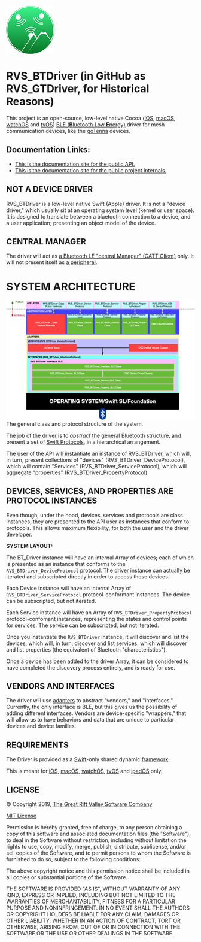 ![Icon](icon.png)

RVS_BTDriver (in GitHub as RVS_GTDriver, for Historical Reasons)
=
This project is an open-source, low-level native Cocoa ([iOS](https://apple.com/ios), [macOS](https://apple.com/macos), [watchOS](https:apple.com/watchos) and [tvOS](https://apple.com/tvos)) [BLE (**B**luetooth **L**ow **E**nergy)](https://www.bluetooth.com) driver for mesh communication devices, like the  [goTenna](https://gotenna.com) devices.

Documentation Links:
-

- [This is the documentation site for the public API.](https://riftvalleysoftware.github.io/RVS_GTDriver/)
- [This is the documentation site for the public project internals.](https://riftvalleysoftware.github.io/RVS_GTDriver/internal/)

NOT A DEVICE DRIVER 
-
RVS_BTDriver is a low-level native Swift (Apple) driver. It is not a "device driver," which usually sit at an operating system level (kernel or user space). It is designed to translate between a bluetooth connection to a device, and a user application; presenting an object model of the device.

CENTRAL MANAGER
-
The driver will act as [a Bluetooth LE "central Manager" (GATT Client)](https://developer.apple.com/documentation/corebluetooth/cbcentralmanager) only. It will not present itself as [a peripheral](https://developer.apple.com/documentation/corebluetooth/cbperipheral).

SYSTEM ARCHITECTURE
=

![Block Diagram](./img/BlockDiagram.png)
The general class and protocol structure of the system.

The job of the driver is to *abstract* the general Bluetooth structure, and present a set of [Swift Protocols](https://docs.swift.org/swift-book/LanguageGuide/Protocols.html), in a hierarchical arrangement.

The user of the API will instantiate an instance of RVS_BTDriver, which will, in turn, present collections of "devices" (RVS_BTDriver_DeviceProtocol), which will contain "Services" (RVS_BTDriver_ServiceProtocol), which will aggregate "properties" (RVS_BTDriver_PropertyProtocol).

DEVICES, SERVICES, AND PROPERTIES ARE PROTOCOL INSTANCES
-
Even though, under the hood, devices, services and protocols are class instances, they are presented to the API user as instances that conform to protocols. This allows maximum flexibility, for both the user and the driver developer.

**SYSTEM LAYOUT:**

The BT_Driver instance will have an internal Array of devices; each of which is presented as an instance that conforms to the `RVS_BTDriver_DeviceProtocol` protocol.
The driver instance can actually be iterated and subscripted directly in order to access these devices.

Each Device instance will have an internal Array of `RVS_BTDriver_ServiceProtocol` protocol-conformant instances.
The device can be subscripted, but not iterated.

Each Service instance will have an Array of `RVS_BTDriver_PropertyProtocol` protocol-confomant instances, representing the states and control points for services.
The service can be subscripted, but not iterated.

Once you instantiate the `RVS_BTDriver` instance, it will discover and list the devices, which will, in turn, discover and list services, which will discover and list properties (the equivalent of Bluetooth "characteristics").

Once a device has been added to the driver Array, it can be considered to have completed the discovery process entirely, and is ready for use.

VENDORS AND INTERFACES
-
The driver will use [adapters](https://en.wikipedia.org/wiki/Adapter_pattern) to abstract "vendors," and "interfaces." Currently, the only interface is BLE, but this gives us the possibility of adding different interfaces. Vendors are device-specific "wrappers," that will allow us to have behaviors and data that are unique to particular devices and device families.

REQUIREMENTS
-
The Driver is provided as a [Swift](https://developer.apple.com/swift/)-only shared dynamic [framework](https://developer.apple.com/library/archive/documentation/MacOSX/Conceptual/BPFrameworks/Frameworks.html).

This is meant for [iOS](https://www.apple.com/ios/), [macOS](https://www.apple.com/macos/), [watchOS](https://www.apple.com/watchos/), [tvOS](https://www.apple.com/tvos/) and [ipadOS](https://www.apple.com/ipados/) only.

LICENSE
-
© Copyright 2019, [The Great Rift Valley Software Company](https://riftvalleysoftware.com)

[MIT License](https://opensource.org/licenses/MIT)

Permission is hereby granted, free of charge, to any person obtaining a copy of this software and associated documentation
files (the "Software"), to deal in the Software without restriction, including without limitation the rights to use, copy,
modify, merge, publish, distribute, sublicense, and/or sell copies of the Software, and to permit persons to whom the
Software is furnished to do so, subject to the following conditions:

The above copyright notice and this permission notice shall be included in all copies or substantial portions of the Software.

THE SOFTWARE IS PROVIDED "AS IS", WITHOUT WARRANTY OF ANY KIND, EXPRESS OR IMPLIED, INCLUDING BUT NOT LIMITED TO THE WARRANTIES
OF MERCHANTABILITY, FITNESS FOR A PARTICULAR PURPOSE AND NONINFRINGEMENT.
IN NO EVENT SHALL THE AUTHORS OR COPYRIGHT HOLDERS BE LIABLE FOR ANY CLAIM, DAMAGES OR OTHER LIABILITY, WHETHER IN AN ACTION OF
CONTRACT, TORT OR OTHERWISE, ARISING FROM, OUT OF OR IN CONNECTION WITH THE SOFTWARE OR THE USE OR OTHER DEALINGS IN THE SOFTWARE.
